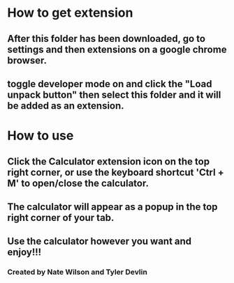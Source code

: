 # How to get extension
## After this folder has been downloaded, go to settings and then extensions on a google chrome browser.
## toggle developer mode on and click the "Load unpack button" then select this folder and it will be added as an extension.
# How to use
## Click the Calculator extension icon on the top right corner, or use the keyboard shortcut 'Ctrl + M' to open/close the calculator.
## The calculator will appear as a popup in the top right corner of your tab.
## Use the calculator however you want and enjoy!!!
### Created by Nate Wilson and Tyler Devlin 
